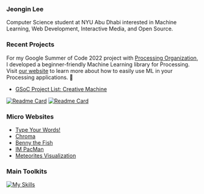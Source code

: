 ### Jeongin Lee

Computer Science student at NYU Abu Dhabi interested in Machine Learning, Web Development, Interactive Media, and Open Source.

### Recent Projects

For my Google Summer of Code 2022 project with [Processing Organization](https://processing.org/), I developed a beginner-friendly Machine Learning library for Processing. Visit [our website](https://jjeongin.github.io/creative-machine/) to learn more about how to easily use ML in your Processing applications. 🤖

- [GSoC Project List: Creative Machine](https://summerofcode.withgoogle.com/programs/2022/projects/8QMnLtav)

[![Readme Card](https://github-readme-stats.vercel.app/api/pin/?username=jjeongin&repo=creative-machine&theme=graywhite)](https://github.com/jjeongin/creative-machine)
[![Readme Card](https://github-readme-stats.vercel.app/api/pin/?username=jjeongin&repo=creative-machine-website&theme=graywhite)](https://github.com/jjeongin/creative-machine-website)

### Micro Websites
- [Type Your Words!](https://www.typeyourwords.com/)
- [Chroma](https://jjeongin.github.io/Chroma/)
- [Benny the Fish](https://jjeongin.github.io/Benny-the-fish/)
- [IM PacMan](https://jjeongin.github.io/micro-projects/IM-PacMan/)
- [Meteorites Visualization](https://jjeongin.github.io/micro-projects/Meteor)

### Main Toolkits

[![My Skills](https://skillicons.dev/icons?i=python,cpp,java,html,css,js,tensorflow,aws&theme=light)](https://skillicons.dev)

